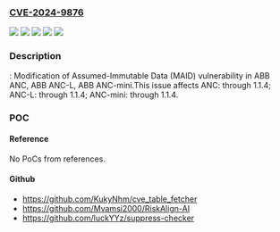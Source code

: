 ### [CVE-2024-9876](https://cve.mitre.org/cgi-bin/cvename.cgi?name=CVE-2024-9876)
![](https://img.shields.io/static/v1?label=Product&message=ANC&color=blue)
![](https://img.shields.io/static/v1?label=Product&message=ANC-L&color=blue)
![](https://img.shields.io/static/v1?label=Product&message=ANC-mini&color=blue)
![](https://img.shields.io/static/v1?label=Version&message=0%20&color=brightgreen)
![](https://img.shields.io/static/v1?label=Vulnerability&message=CWE-471%3A%20Modification%20of%20Assumed-Immutable%20Data%20(MAID)&color=brightgreen)

### Description

: Modification of Assumed-Immutable Data (MAID) vulnerability in ABB ANC, ABB ANC-L, ABB ANC-mini.This issue affects ANC: through 1.1.4; ANC-L: through 1.1.4; ANC-mini: through 1.1.4.

### POC

#### Reference
No PoCs from references.

#### Github
- https://github.com/KukyNhm/cve_table_fetcher
- https://github.com/Mvamsi2000/RiskAlign-AI
- https://github.com/luckYYz/suppress-checker

